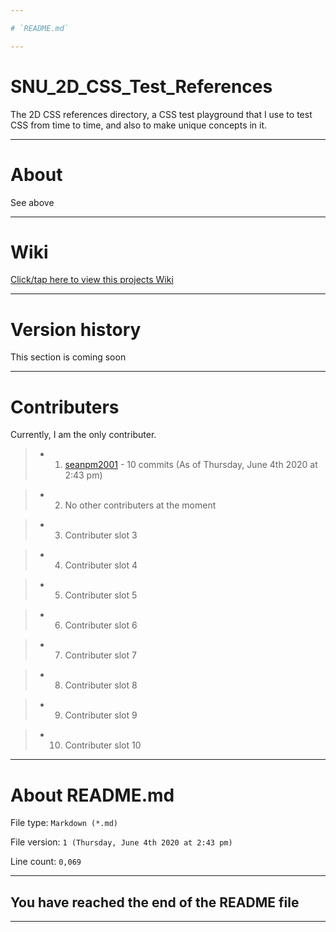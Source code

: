 ```yaml
---

# `README.md`

---
```


# SNU_2D_CSS_Test_References
The 2D CSS references directory, a CSS test playground that I use to test CSS from time to time, and also to make unique concepts in it.

---

# About

See above

---

# Wiki

[Click/tap here to view this projects Wiki](https://github.com/seanpm2001/SNU_2D_CSS_Test_References/wiki)

---

# Version history

This section is coming soon

---

# Contributers

Currently, I am the only contributer.

> * 1. [seanpm2001](https://github.com/seanpm2001/) - 10 commits (As of Thursday, June 4th 2020 at 2:43 pm)

> * 2. No other contributers at the moment

> * 3. Contributer slot 3

> * 4. Contributer slot 4

> * 5. Contributer slot 5

> * 6. Contributer slot 6

> * 7. Contributer slot 7

> * 8. Contributer slot 8

> * 9. Contributer slot 9

> * 10. Contributer slot 10

---

# About README.md

File type: `Markdown (*.md)`

File version: `1 (Thursday, June 4th 2020 at 2:43 pm)`

Line count: `0,069`

---

## You have reached the end of the README file

---

